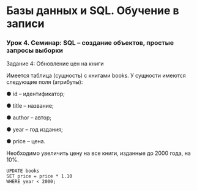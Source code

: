 # Базы данных и SQL. Обучение в записи
### Урок 4. Семинар: SQL – создание объектов, простые запросы выборки

Задание 4: Обновление цен на книги

Имеется таблица (сущность) с книгами books. У сущности имеются следующие поля
(атрибуты):

● id – идентификатор;

● title – название;

● author – автор;

● year – год издания;

● price – цена.

Необходимо увеличить цену на все книги, изданные до 2000 года, на 10%.
```
UPDATE books
SET price = price * 1.10
WHERE year < 2000;
```
